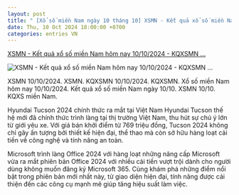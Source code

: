 ```yaml
---
layout: post
title: " [Xổ số miền Nam ngày 10 tháng 10] XSMN - Kết quả xổ số miền Nam hôm nay 10/10/2024 - KQXSMN ..."
date: Thu, 10 Oct 2024 18:00:00 +0700
categories: entries VN
---
```

[XSMN - Kết quả xổ số miền Nam hôm nay 10/10/2024 - KQXSMN ...](https://phapluatxahoi.kinhtedothi.vn/xsmn-ket-qua-xo-so-mien-nam-hom-nay-10102024-kqxsmn-1010-397619.html)

![XSMN - Kết quả xổ số miền Nam hôm nay 10/10/2024 - KQXSMN ...](https://phapluatxahoi.kinhtedothi.vn/stores/news_dataimages/2024/102024/10/14/in_social/36fb0dcae49b49f74f31cb437185e595.jpg?randTime=1728574602)

XSMN 10/10/2024. XSMN. KQXSMN 10/10/2024. KQXSMN. Xổ số miền Nam hôm nay 10/10/2024. Kết quả xổ số miền Nam ngày 10/10. XSMN 10/10. KQXS miền Nam.

Hyundai Tucson 2024 chính thức ra mắt tại Việt Nam Hyundai Tucson thế hệ mới đã chính thức trình làng tại thị trường Việt Nam, thu hút sự chú ý lớn từ giới yêu xe. Với giá bán khởi điểm từ 769 triệu đồng, Tucson 2024 không chỉ gây ấn tượng bởi thiết kế hiện đại, thể thao mà còn sở hữu hàng loạt cải tiến về công nghệ và tính năng an toàn.

Microsoft trình làng Office 2024 với hàng loạt những nâng cấp Microsoft vừa ra mắt phiên bản Office 2024 với nhiều cải tiến vượt trội dành cho người dùng không muốn đăng ký Microsoft 365. Cùng khám phá những điểm nổi bật trong phiên bản mới nhất này, từ giao diện hiện đại, tính năng được cải thiện đến các công cụ mạnh mẽ giúp tăng hiệu suất làm việc.


